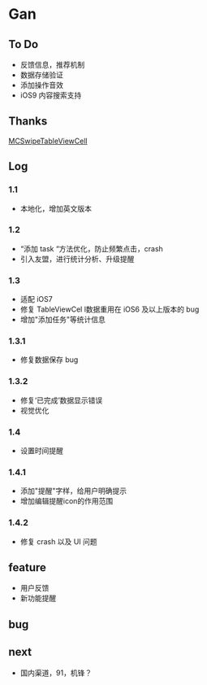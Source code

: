 # Gan

## To Do
* 反馈信息，推荐机制
* 数据存储验证
* 添加操作音效
* iOS9 内容搜索支持

## Thanks
[MCSwipeTableViewCell](https://github.com/alikaragoz/MCSwipeTableViewCell)


## Log

### 1.1
* 本地化，增加英文版本

### 1.2
* “添加 task “方法优化，防止频繁点击，crash
* 引入友盟，进行统计分析、升级提醒

### 1.3
* 适配 iOS7
* 修复 TableViewCel l数据重用在 iOS6 及以上版本的 bug
* 增加"添加任务"等统计信息

### 1.3.1
* 修复数据保存 bug

### 1.3.2
* 修复‘已完成’数据显示错误
* 视觉优化

### 1.4
* 设置时间提醒

### 1.4.1
* 添加"提醒"字样，给用户明确提示
* 增加编辑提醒icon的作用范围

### 1.4.2
* 修复 crash 以及 UI 问题

## feature
* 用户反馈
* 新功能提醒

## bug

## next
* 国内渠道，91，机锋？
